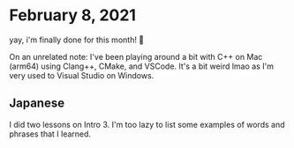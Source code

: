 # February 8, 2021

yay, i'm finally done for this month! 🎉

On an unrelated note: I've been playing around a bit with C++ on Mac (arm64) using Clang++, CMake, and VSCode. It's a bit weird lmao as I'm very used to Visual Studio on Windows.

## Japanese

I did two lessons on Intro 3. I'm too lazy to list some examples of words and phrases that I learned.
